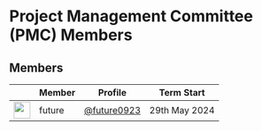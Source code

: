 # Project Management Committee (PMC) Members

## Members

| &nbsp;                                                     | Member | Profile                                      | Term Start    |
|------------------------------------------------------------|--------|----------------------------------------------|---------------|
| <img width="30px" src="https://github.com/future0923.png"> | future | [@future0923](https://github.com/future0923) | 29th May 2024 |